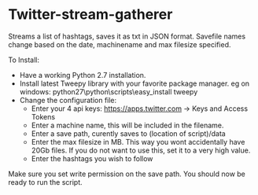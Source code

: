 # Twitter-stream-gatherer
Streams a list of hashtags, saves it as txt in JSON format. 
Savefile names change based on the date, machinename and max filesize specified.

To Install:
* Have a working Python 2.7 installation.
* Install latest Tweepy library with your favorite package manager. eg on windows: python27\python\scripts\easy_install tweepy
* Change the configuration file:
    - Enter your 4 api keys: https://apps.twitter.com -> Keys and Access Tokens
    - Enter a machine name, this will be included in the filename.
    - Enter a save path, curently saves to (location of script)/data
    - Enter the max filesize in MB. This way you wont accidentally have 20Gb files. If you do not want to use this, set it to a very high value.
    - Enter the hashtags you wish to follow

Make sure you set write permission on the save path.
You should now be ready to run the script.
